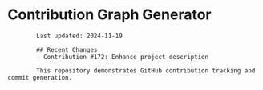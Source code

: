 # Contribution Graph Generator
            
            Last updated: 2024-11-19
            
            ## Recent Changes
            - Contribution #172: Enhance project description
            
            This repository demonstrates GitHub contribution tracking and commit generation.
        